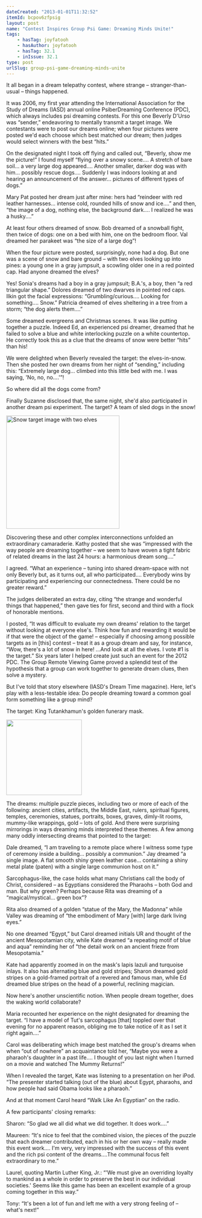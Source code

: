 ```yaml
---
dateCreated: "2013-01-01T11:32:52"
itemId: bcpov6zfpsig
layout: post
name: "Contest Inspires Group Psi Game: Dreaming Minds Unite!"
tags:
    - hasTag: joyfatooh
    - hasAuthor: joyfatooh
    - hasTag: 32.1
    - inIssue: 32.1
type: post
urlSlug: group-psi-game-dreaming-minds-unite
---
```


It all began in a dream telepathy contest, where strange – stranger-than-usual – things happened.

It was 2006, my first year attending the International Association for the Study of Dreams (IASD) annual online PsiberDreaming Conference (PDC), which always includes psi dreaming contests. For this one Beverly D'Urso was “sender,” endeavoring to mentally transmit a target image. We contestants were to post our dreams online; when four pictures were posted we'd each choose which best matched our dream; then judges would select winners with the best “hits.”

On the designated night I took off flying and called out, “Beverly, show me the picture!” I found myself “flying over a snowy scene.... A stretch of bare soil... a very large dog appeared.... Another smaller, darker dog was with him... possibly rescue dogs.... Suddenly I was indoors looking at and hearing an announcement of the answer... pictures of different types of dogs.”

Mary Pat posted her dream just after mine: hers had “reindeer with red leather harnesses... intense cold, rounded hills of snow and ice....” and then, “the image of a dog, nothing else, the background dark.... I realized he was a husky....”

At least four others dreamed of snow. Bob dreamed of a snowball fight, then twice of dogs: one on a bed with him, one on the bedroom floor. Val dreamed her parakeet was “the size of a large dog”!

When the four picture were posted, surprisingly, none had a dog. But one was a scene of snow and bare ground – with two elves looking up into pines: a young one in a gray jumpsuit, a scowling older one in a red pointed cap. Had anyone dreamed the elves?

Yes! Sonia's dreams had a boy in a gray jumpsuit; B.A.'s, a boy, then “a red triangular shape.” Dolores dreamed of two dwarves in pointed red caps. Ilkin got the facial expressions: “Grumbling/curious.... Looking for something.... Snow.” Patricia dreamed of elves sheltering in a tree from a storm; “the dog alerts them....”

Some dreamed evergreens and Christmas scenes. It was like putting together a puzzle. Indeed Ed, an experienced psi dreamer, dreamed that he failed to solve a blue and white interlocking puzzle on a white countertop. He correctly took this as a clue that the dreams of snow were better “hits” than his!

We were delighted when Beverly revealed the target: the elves-in-snow. Then she posted her own dreams from her night of “sending,” including this: “Extremely large dog... climbed into this little bed with me. I was saying, 'No, no, no....'”!

So where did all the dogs come from?

Finally Suzanne disclosed that, the same night, she'd also participated in another dream psi experiment. The target? A team of sled dogs in the snow!

<img src="../images/post-bcpov6zfpsig-0.jpg" width="300px" height="auto" alt="Snow target image with two elves"></img>

Discovering these and other complex interconnections unfolded an extraordinary camaraderie. Kathy posted that she was “impressed with the way people are dreaming together – we seem to have woven a tight fabric of related dreams in the last 24 hours: a harmonious dream song....”

I agreed. “What an experience – tuning into shared dream-space with not only Beverly but, as it turns out, all who participated.... Everybody wins by participating and experiencing our connectedness. There could be no greater reward.”

The judges deliberated an extra day, citing “the strange and wonderful things that happened,” then gave ties for first, second and third with a flock of honorable mentions.

I posted, “It was difficult to evaluate my own dreams' relation to the target without looking at everyone else's. Think how fun and rewarding it would be if that were the object of the game! – especially if choosing among possible targets as in [this] contest – treat it as a group dream and say, for instance, “Wow, there's a lot of snow in here! …And look at all the elves. I vote #1 is the target.”
Six years later I helped create just such an event for the 2012 PDC. The Group Remote Viewing Game proved a splendid test of the hypothesis that a group can work together to generate dream clues, then solve a mystery.

But I've told that story elsewhere (IASD's Dream Time magazine). Here, let's play with a less-testable idea: Do people dreaming toward a common goal form something like a group mind?

The target: King Tutankhamun's golden funerary mask.

<img src="../images/post-bcpov6zfpsig-1.jpg" width="200px" height="auto"></img>

The dreams: multiple puzzle pieces, including two or more of each of the following: ancient cities, artifacts, the Middle East, rulers, spiritual figures, temples, ceremonies, statues, portraits, boxes, graves, dimly-lit rooms, mummy-like wrappings, gold – lots of gold. And there were surprising mirrorings in ways dreaming minds interpreted these themes. A few among many oddly intersecting dreams that pointed to the target:

Dale dreamed, “I am traveling to a remote place where I witness some type of ceremony inside a building... possibly a communion.” Jay dreamed “a single image. A flat smooth shiny green leather case... containing a shiny metal plate (paten) with a single large communion host on it.”

Sarcophagus-like, the case holds what many Christians call the body of Christ, considered – as Egyptians considered the Pharaohs – both God and man. But why green? Perhaps because Rita was dreaming of a “magical/mystical... green box”?

Rita also dreamed of a golden “statue of the Mary, the Madonna” while Valley was dreaming of “the embodiment of Mary [with] large dark living eyes.”

No one dreamed “Egypt,” but Carol dreamed initials UR and thought of the ancient Mesopotamian city, while Kate dreamed “a repeating motif of blue and aqua” reminding her of "the detail work on an ancient frieze from Mesopotamia.”

Kate had apparently zoomed in on the mask's lapis lazuli and turquoise inlays. It also has alternating blue and gold stripes; Sharon dreamed gold stripes on a gold-framed portrait of a revered and famous man, while Ed dreamed blue stripes on the head of a powerful, reclining magician.

Now here's another unscientific notion. When people dream together, does the waking world collaborate?

Maria recounted her experience on the night designated for dreaming the target. “I have a model of Tut's sarcophagus [that] toppled over that evening for no apparent reason, obliging me to take notice of it as I set it right again....”

Carol was deliberating which image best matched the group's dreams when when “out of nowhere” an acquaintance told her, “Maybe you were a pharaoh's daughter in a past life.... I thought of you last night when I turned on a movie and watched The Mummy Returns!”

When I revealed the target, Kate was listening to a presentation on her iPod. “The presenter started talking (out of the blue) about Egypt, pharaohs, and how people had said Obama looks like a pharaoh.”

And at that moment Carol heard “Walk Like An Egyptian” on the radio.

A few participants' closing remarks:

Sharon: “So glad we all did what we did together. It does work....”

Maureen: “It's nice to feel that the combined vision, the pieces of the puzzle that each dreamer contributed, each in his or her own way – really made this event work.... I'm very, very impressed with the success of this event and the rich psi content of the dreams....The communal focus felt extraordinary to me.”

Laurel, quoting Martin Luther King, Jr.: “'We must give an overriding loyalty to mankind as a whole in order to preserve the best in our individual societies.' Seems like this game has been an excellent example of a group coming together in this way.”

Tony: “It's been a lot of fun and left me with a very strong feeling of – what's next!”
